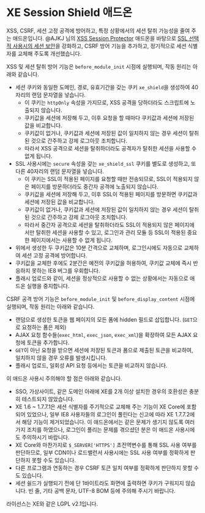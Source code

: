 
XE Session Shield 애드온
========================

XSS, CSRF, 세션 고정 공격에 방어하고, 특정 상황에서의 세션 탈취 가능성을 줄여 주는 애드온입니다.
@AJKJ 님의 [XSS Session Protector](http://www.xpressengine.com/index.php?mid=download&package_id=22753449) 애드온을 바탕으로
[SSL 선택적 사용시의 세션 보안](http://www.phpschool.com/link/tipntech/79296)을 강화하고,
CSRF 방어 기능을 추가하고, 정기적으로 세션 식별자를 교체해 주도록 개선했습니다.

XSS 및 세션 탈취 방어 기능은 `before_module_init` 시점에 실행되며, 작동 원리는 아래와 같습니다.

  - 세션 쿠키와 동일한 도메인, 경로, 유효기간을 갖는 쿠키 `xe_shield`을 생성하여 40자리의 랜덤 문자열을 넣습니다.
    - 이 쿠키는 `httpOnly` 속성을 가지므로, XSS 공격을 당하더라도 스크립트에 노출되지 않습니다.
    - 쿠키값을 세션에 저장해 두고, 이후 요청을 할 때마다 쿠키값과 세션에 저장된 값을 비교합니다.
    - 쿠키값이 없거나, 쿠키값과 세션에 저장된 값이 일치하지 않는 경우 세션이 탈취된 것으로 간주하고 강제 로그아웃 조치합니다.
    - 따라서 XSS 공격으로 세션을 탈취하더라도 공격자가 탈취한 세션을 사용할 수 없게 됩니다.
  - SSL 사용시에는 `secure` 속성을 갖는 `xe_shield_ssl` 쿠키를 별도로 생성하고, 또다른 40자리의 랜덤 문자열을 넣습니다.
    - 이 쿠키는 SSL이 적용된 페이지를 요청할 때만 전송되므로,
      SSL이 적용되지 않은 페이지를 방문하더라도 중간자 공격에 노출되지 않습니다.
    - 쿠키값을 세션에 저장해 두고, 이후 SSL이 적용된 페이지를 방문하면 쿠키값과 세션에 저장된 값을 비교합니다.
    - 쿠키값이 없거나, 쿠키값과 세션에 저장된 값이 일치하지 않는 경우 세션이 탈취된 것으로 간주하고 강제 로그아웃 조치합니다.
    - 따라서 중간자 공격으로 세션을 탈취하더라도 SSL이 적용되지 않은 페이지에서만 탈취한 세션을 사용할 수 있고,
      로그인과 관리 모듈 등 SSL이 적용된 중요한 페이지에서는 사용할 수 없게 됩니다.
  - 위에서 생성한 두 쿠키값은 10분 간격으로 교체하며, 로그인시에도 자동으로 교체하여 세션 고정 공격에 방어합니다.
  - 쿠키값을 교체한 후에도 2분간은 예전의 쿠키값을 허용하여, 쿠키값 교체에 즉시 반응하지 못하는 IE8 버그를 우회합니다.
  - 플래시 업로드와 같이, 세션을 정상적으로 사용할 수 없는 상황에서는 자동으로 애드온 실행을 중지합니다.

CSRF 공격 방어 기능은 `before_module_init` 및 `before_display_content` 시점에 실행되며, 작동 원리는 아래와 같습니다.

  - 랜덤으로 생성한 토큰을 웹 페이지의 모든 폼에 hidden 필드로 삽입합니다. (`GET`으로 요청하는 폼은 제외)
  - AJAX 요청 함수들(`exec_html`, `exec_json`, `exec_xml`)을 확장하여 모든 AJAX 요청에 토큰을 추가합니다.
  - `GET`이 아닌 요청을 받으면 세션에 저장된 토큰과 폼으로 제출된 토큰을 비교하여, 일치하지 않을 경우 오류를 발생시킵니다.
  - 플래시 업로드, 일회성 API 요청 등에서는 토큰을 비교하지 않습니다.

이 애드온 사용시 주의해야 할 점은 아래와 같습니다.

  - SSO, 가상사이트, 같은 도메인 아래에 XE를 2개 이상 설치한 경우의 호환성은 충분히 테스트되지 않았습니다.
  - XE 1.6 ~ 1.7.7.1은 세션 식별자를 주기적으로 교체해 주는 기능이 XE Core에 포함되어 있었으나,
    일부 IE8 사용자들의 로그인이 풀린다는 신고에 따라 XE 1.7.7.2에서 해당 기능이 제거되었습니다.
    이 애드온에서는 같은 문제가 생기지 않도록 여러 가지 조치를 하였으나,
    로그인이 풀리는 문제를 겪으셨던 분은 이 애드온 사용시에도 주의하시기 바랍니다.
  - XE Core와 마찬가지로 `$_SERVER['HTTPS']` 초전역변수를 통해 SSL 사용 여부를 판단하므로,
    일부 CDN이나 로드밸런서 사용시에는 SSL 사용 여부를 정확하게 판단하지 못할 수도 있습니다.
  - 다른 프로그램과 연동하는 경우 CSRF 토큰 일치 여부를 정확하게 판단하지 못할 수도 있습니다.
  - 세션 쉴드가 실행되기 전에 단 1바이트라도 화면에 출력하면 쿠키가 구워지지 않습니다.
    빈 줄, 기타 공백 문자, UTF-8 BOM 등에 주의해 주시기 바랍니다.

라이선스는 XE와 같은 LGPL v2.1입니다.
